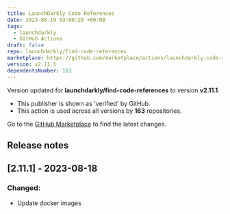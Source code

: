 ```yaml
---
title: LaunchDarkly Code References
date: 2023-08-19 03:00:20 +00:00
tags:
  - launchdarkly
  - GitHub Actions
draft: false
repo: launchdarkly/find-code-references
marketplace: https://github.com/marketplace/actions/launchdarkly-code-references
version: v2.11.1
dependentsNumber: 163
---
```



Version updated for **launchdarkly/find-code-references** to version **v2.11.1**.
- This publisher is shown as 'verified' by GitHub.
- This action is used across all versions by **163** repositories.

Go to the [GitHub Marketplace](https://github.com/marketplace/actions/launchdarkly-code-references) to find the latest changes.

## Release notes

## [2.11.1] - 2023-08-18
### Changed:
- Update docker images
